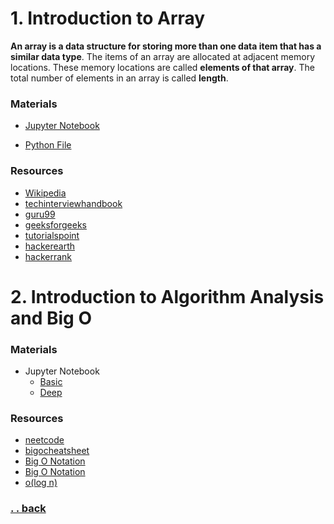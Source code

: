 # 1. Introduction to Array

**An array is a data structure for storing more than one data item that has a similar data type**. The items of an array are allocated at adjacent memory locations. These memory locations are called **elements of that array**. The total number of elements in an array is called **length**.

### Materials

* [Jupyter Notebook](./solution1.ipynb)

* [Python File](./solution.py)

### Resources

* [Wikipedia](https://en.wikipedia.org/wiki/Array_data_structure)
* [techinterviewhandbook](https://www.techinterviewhandbook.org/algorithms/array/)
* [guru99](https://www.guru99.com/array-data-structure.html)
* [geeksforgeeks](https://www.geeksforgeeks.org/array-data-structure/)
* [tutorialspoint](https://www.tutorialspoint.com/data_structures_algorithms/array_data_structure.htm)
* [hackerearth](https://www.hackerearth.com/practice/data-structures/arrays/1-d/tutorial/)
* [hackerrank](https://www.hackerrank.com/challenges/30-arrays/tutorial)


# 2. Introduction to Algorithm Analysis and Big O

### Materials

- Jupyter Notebook
  - [Basic](./solution2.ipynb)
  - [Deep](./solution3.ipynb)

### Resources

* [neetcode](https://neetcode.io/courses/lessons/big-o-notation)
* [bigocheatsheet](https://www.bigocheatsheet.com/)
* [Big O Notation](https://www.interviewcake.com/article/java/big-o-notation-time-and-space-complexity)
* [Big O Notation](https://stackoverflow.com/questions/487258/what-is-a-plain-english-explanation-of-big-o-notation/487278#487278)
* [o(log n)](https://stackoverflow.com/questions/2307283/what-does-olog-n-mean-exactly)

### [. . back](../../../README.md)